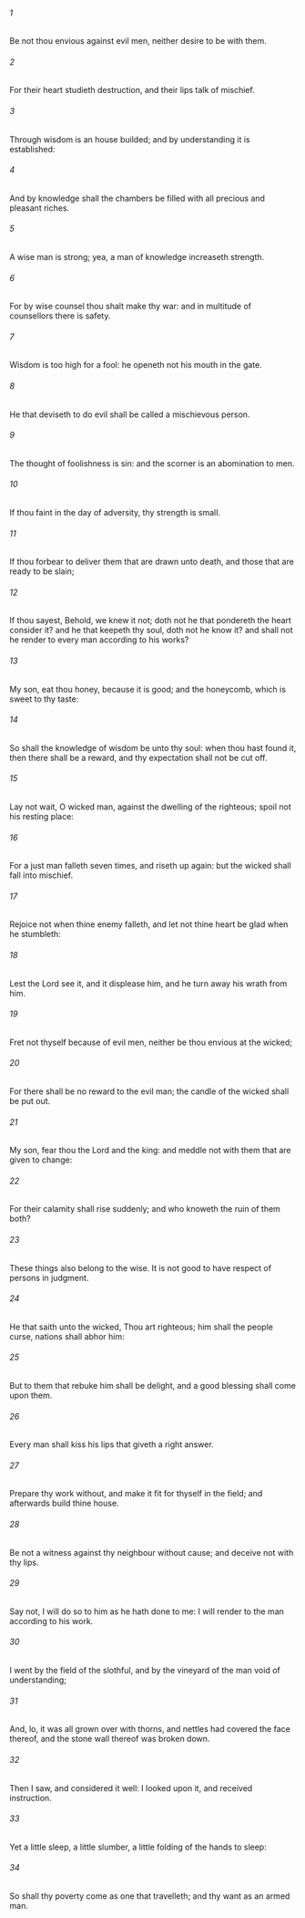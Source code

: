 ###### 1
Be not thou envious against evil men, neither desire to be with them.

###### 2
For their heart studieth destruction, and their lips talk of mischief.

###### 3
Through wisdom is an house builded; and by understanding it is established:

###### 4
And by knowledge shall the chambers be filled with all precious and pleasant riches.

###### 5
A wise man is strong; yea, a man of knowledge increaseth strength.

###### 6
For by wise counsel thou shalt make thy war: and in multitude of counsellors there is safety.

###### 7
Wisdom is too high for a fool: he openeth not his mouth in the gate.

###### 8
He that deviseth to do evil shall be called a mischievous person.

###### 9
The thought of foolishness is sin: and the scorner is an abomination to men.

###### 10
If thou faint in the day of adversity, thy strength is small.

###### 11
If thou forbear to deliver them that are drawn unto death, and those that are ready to be slain;

###### 12
If thou sayest, Behold, we knew it not; doth not he that pondereth the heart consider it? and he that keepeth thy soul, doth not he know it? and shall not he render to every man according to his works?

###### 13
My son, eat thou honey, because it is good; and the honeycomb, which is sweet to thy taste:

###### 14
So shall the knowledge of wisdom be unto thy soul: when thou hast found it, then there shall be a reward, and thy expectation shall not be cut off.

###### 15
Lay not wait, O wicked man, against the dwelling of the righteous; spoil not his resting place:

###### 16
For a just man falleth seven times, and riseth up again: but the wicked shall fall into mischief.

###### 17
Rejoice not when thine enemy falleth, and let not thine heart be glad when he stumbleth:

###### 18
Lest the Lord see it, and it displease him, and he turn away his wrath from him.

###### 19
Fret not thyself because of evil men, neither be thou envious at the wicked;

###### 20
For there shall be no reward to the evil man; the candle of the wicked shall be put out.

###### 21
My son, fear thou the Lord and the king: and meddle not with them that are given to change:

###### 22
For their calamity shall rise suddenly; and who knoweth the ruin of them both?

###### 23
These things also belong to the wise. It is not good to have respect of persons in judgment.

###### 24
He that saith unto the wicked, Thou art righteous; him shall the people curse, nations shall abhor him:

###### 25
But to them that rebuke him shall be delight, and a good blessing shall come upon them.

###### 26
Every man shall kiss his lips that giveth a right answer.

###### 27
Prepare thy work without, and make it fit for thyself in the field; and afterwards build thine house.

###### 28
Be not a witness against thy neighbour without cause; and deceive not with thy lips.

###### 29
Say not, I will do so to him as he hath done to me: I will render to the man according to his work.

###### 30
I went by the field of the slothful, and by the vineyard of the man void of understanding;

###### 31
And, lo, it was all grown over with thorns, and nettles had covered the face thereof, and the stone wall thereof was broken down.

###### 32
Then I saw, and considered it well: I looked upon it, and received instruction.

###### 33
Yet a little sleep, a little slumber, a little folding of the hands to sleep:

###### 34
So shall thy poverty come as one that travelleth; and thy want as an armed man.

